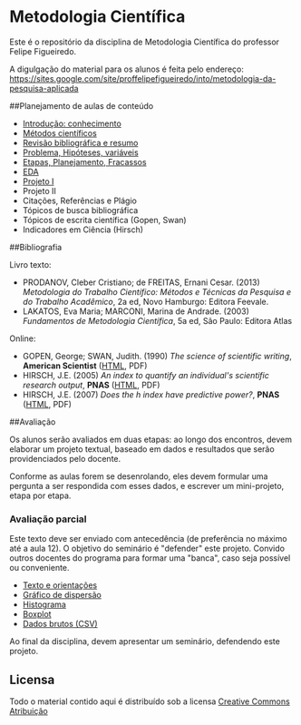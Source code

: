 # Metodologia Científica

Este é o repositório da disciplina de Metodologia Científica do professor Felipe Figueiredo.

A digulgação do material para os alunos é feita pelo endereço: https://sites.google.com/site/proffelipefigueiredo/into/metodologia-da-pesquisa-aplicada

##Planejamento de aulas de conteúdo

* [Introdução: conhecimento](https://github.com/philsf/Metodologia_Cientifica/raw/master/Aulas/MC%20-%20Aula%20Intro.pdf)
* [Métodos científicos](https://github.com/philsf/Metodologia_Cientifica/raw/master/Aulas/MC%20-%20Aula%20Metodos.pdf)
* [Revisão bibliográfica e resumo](https://github.com/philsf/Metodologia_Cientifica/raw/master/Aulas/MC%20-%20Aula%20Revisao_resumo.pdf)
* [Problema, Hipóteses, variáveis](https://github.com/philsf/Metodologia_Cientifica/raw/master/Aulas/MC%20-%20Aula%20Hipoteses_variaveis.pdf)
* [Etapas, Planejamento, Fracassos](https://github.com/philsf/Metodologia_Cientifica/raw/master/Aulas/MC%20-%20Aula%20Etapas.pdf)
* [EDA](https://github.com/philsf/Metodologia_Cientifica/raw/master/Aulas/MC%20-%20Aula%20EDA.pdf)
* [Projeto I](https://github.com/philsf/Metodologia_Cientifica/raw/master/Aulas/MC%20-%20Aula%20ProjetoI.pdf)
* Projeto II
* Citações, Referências e Plágio
* Tópicos de busca bibliográfica
* Tópicos de escrita científica (Gopen, Swan)
* Indicadores em Ciência (Hirsch)

##Bibliografia

Livro texto:
* PRODANOV, Cleber Cristiano; de FREITAS, Ernani Cesar. (2013) *Metodologia do Trabalho Científico: Métodos e Técnicas da Pesquisa e do Trabalho Acadêmico*, 2a ed, Novo Hamburgo: Editora Feevale.
* LAKATOS, Eva Maria; MARCONI, Marina de Andrade. (2003) *Fundamentos de Metodologia Científica*, 5a ed, São Paulo: Editora Atlas

Online:
* GOPEN, George; SWAN, Judith. (1990) *The science of scientific writing*, **American Scientist** ([HTML](http://www.americanscientist.org/issues/pub/the-science-of-scientific-writing/99999), PDF)
* HIRSCH, J.E. (2005) *An index to quantify an individual's scientific research output*, **PNAS** ([HTML](http://www.pnas.org/content/102/46/16569), PDF)
* HIRSCH, J.E. (2007) *Does the h index have predictive power?*, **PNAS** ([HTML](http://www.pnas.org/content/104/49/19193.full), PDF)

##Avaliação

Os alunos serão avaliados em duas etapas: ao longo dos encontros, devem elaborar um projeto textual, baseado em dados e resultados que serão providenciados pelo docente.

Conforme as aulas forem se desenrolando, eles devem formular uma pergunta a ser respondida com esses dados, e escrever um mini-projeto, etapa por etapa.


### Avaliação parcial ###

Este texto deve ser enviado com antecedência (de preferência no máximo até a aula 12). O objetivo do seminário é "defender" este projeto. Convido outros docentes do programa para formar uma "banca", caso seja possível ou conveniente.

* [Texto e orientações](https://github.com/philsf/Metodologia_Cientifica/raw/master/Trabalhos/MC-Avaliacao_parcial.pdf)
* [Gráfico de dispersão](https://github.com/philsf/Metodologia_Cientifica/raw/master/Trabalhos/dispersao.png)
* [Histograma](https://github.com/philsf/Metodologia_Cientifica/raw/master/Trabalhos/histograma.png)
* [Boxplot](https://github.com/philsf/Metodologia_Cientifica/raw/master/Trabalhos/boxplot.png)
* [Dados brutos (CSV)](https://github.com/philsf/Metodologia_Cientifica/raw/master/Trabalhos/MC-avaliacao_parcial.csv)

Ao final da disciplina, devem apresentar um seminário, defendendo este projeto.

## Licensa
Todo o material contido aqui é distribuído sob a licensa [Creative Commons Atribuição](http://creativecommons.org/licenses/by/4.0/deed.pt_BR)
